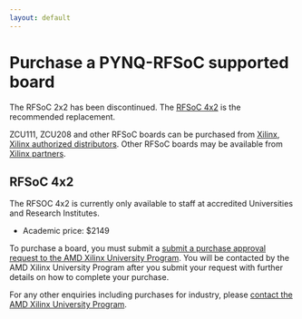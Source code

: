 ```yaml
---
layout: default
---
```


# Purchase a PYNQ-RFSoC supported board

The RFSoC 2x2 has been discontinued. The [RFSoC 4x2](rfsoc_4x2_overview.html) is the recommended replacement.

ZCU111, ZCU208 and other RFSoC boards can be purchased from [Xilinx](https://www.xilinx.com/products/boards-and-kits/), [Xilinx authorized distributors](https://www.xilinx.com/about/contact/locations.html?preSelect=Authorized%20Distributors#authorizedDistributors). Other RFSoC boards may be available from [Xilinx partners](https://www.xilinx.com/xilinx-partner-program.html).

## RFSoC 4x2

The RFSOC 4x2 is currently only available to staff at accredited Universities and Research Institutes.

* Academic price: $2149

To purchase a board, you must submit a [submit a purchase approval request to the AMD Xilinx University Program](https://www.xilinx.com/support/university/xup-boards/RFSoC4x2.html#Purchasing_at_academic_price). You will be contacted by the AMD Xilinx University Program after you submit your request with further details on how to complete your purchase.

For any other enquiries including purchases for industry, please [contact the AMD Xilinx University Program](mailto:xup@amd.com).
